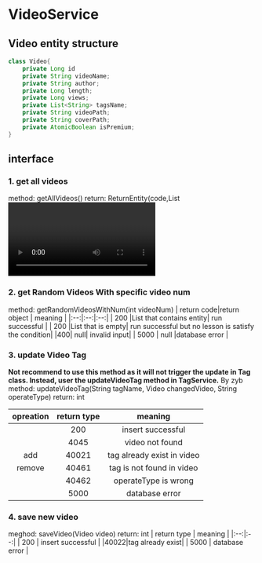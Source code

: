 # VideoService
## Video entity structure
```java
class Video{
    private Long id
    private String videoName;
    private String author;
    private Long length;
    private Long views;
    private List<String> tagsName;
    private String videoPath;
    private String coverPath;
    private AtomicBoolean isPremium;
}
```
## interface
### 1. get all videos
method: getAllVideos()
return: ReturnEntity(code,List<Video>)
| return code|return object | meaning |
|:--:|:--:|:--:|
| 200 |List that contains entity| run successful |
| 200 |List that is empty| run successful but no lesson is satisfy the condition|
| 4045|null| video not found|
| 5000 | null |database error |

### 2. get Random Videos With specific video num
method: getRandomVideosWithNum(int videoNum)
| return code|return object | meaning |
|:--:|:--:|:--:|
| 200 |List that contains entity| run successful |
| 200 |List that is empty| run successful but no lesson is satisfy the condition|
|400| null| invalid input|
| 5000 | null |database error |

### 3. update Video Tag
__Not recommend to use this method as it will not trigger the update in Tag class. Instead, user the updateVideoTag method in TagService.__ By zyb
method: updateVideoTag(String tagName, Video changedVideo, String operateType)
return: int

|opreation| return type | meaning |
|:--:|:--:|:--:|
|| 200 | insert successful |
||4045|video not found|
|add |40021| tag already exist in video|
|remove|40461| tag is not found in video|
||40462|operateType is wrong|
|| 5000 | database error |

### 4. save new video
meghod: saveVideo(Video video)
return: int
| return type | meaning |
|:--:|:--:|
| 200 | insert successful |
|40022|tag already exist|
| 5000 | database error |
